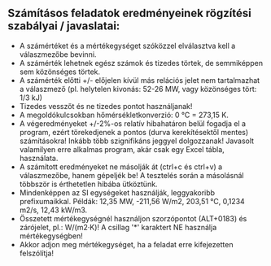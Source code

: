 ## Számításos feladatok eredményeinek rögzítési szabályai / javaslatai:

- A számértéket és a mértékegységet szóközzel elválasztva kell a válaszmezőbe bevinni.
- A számérték lehetnek egész számok és tizedes törtek, de semmiképpen sem közönséges törtek.
- A számérték előtti +/- előjelen kívül más relációs jelet nem tartalmazhat a válaszmező (pl. helytelen kivonás: 52-26 MW, vagy közönséges tört: 1/3 kJ)
- Tizedes vesszőt és ne tizedes pontot használjanak!
- A megoldókulcsokban hőmérsékletkonverzió: 0 °C = 273,15 K.
- A végeredményeket +/-2%-os relatív hibahatáron belül fogadja el a program, ezért törekedjenek a pontos (durva kerekítésektől mentes) számításokra! Inkább több szignifikáns jeggyel dolgozzanak! Javasolt valamilyen erre alkalmas program, akár csak egy Excel tábla, használata.
- A számított eredményeket ne másolják át (ctrl+c és ctrl+v) a válaszmezőbe, hanem gépeljék be! A tesztelés során a másolásnál többször is érthetetlen hibába ütköztünk.
- Mindenképpen az SI egységeket használják, leggyakoribb prefixumaikkal. Példák: 12,35 MW, -211,56 W/m2, 203,51 °C, 0,1234 m2/s, 12,43 kW/m3.
- Összetett mértékegységnél használjon szorzópontot (ALT+0183) és zárójelet, pl.: W/(m2·K)! A csillag '*' karaktert NE használja mértékegységben!
- Akkor adjon meg mértékegységet, ha a feladat erre kifejezetten felszólítja!